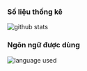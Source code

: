 ### Số liệu thống kê
![github stats](https://github-readme-stats.vercel.app/api/?username=ndbiaw&show_icons=true&locale=ja&title_color=dd4132ff&icon_color=000000&text_color=9e1030ff&bg_color=100,43cea2,185a9d)
### Ngôn ngữ được dùng
![language used](https://github-readme-stats.vercel.app/api/top-langs/?username=ndbiaw&layout=compact)
